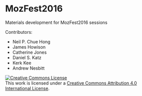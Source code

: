 # MozFest2016
Materials development for MozFest2016 sessions

Contributors:
  * Neil P. Chue Hong
  * James Howison
  * Catherine Jones
  * Daniel S. Katz
  * Kerk Kee
  * Andrew Nesbitt

<a rel="license" href="http://creativecommons.org/licenses/by/4.0/"><img alt="Creative Commons License" style="border-width:0" src="https://i.creativecommons.org/l/by/4.0/88x31.png" /></a><br />This work is licensed under a <a rel="license" href="http://creativecommons.org/licenses/by/4.0/">Creative Commons Attribution 4.0 International License</a>.
